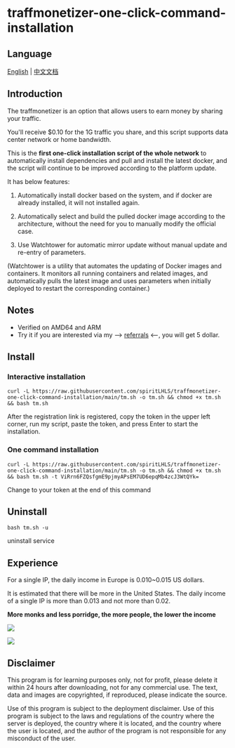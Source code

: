 # traffmonetizer-one-click-command-installation

## Language

[English](README.md) | [中文文档](README_zh.md)

## **Introduction**

The traffmonetizer is an option that allows users to earn money by sharing your traffic.

You'll receive $0.10 for the 1G traffic you share, and this script supports data center network or home bandwidth.

This is the **first one-click installation script of the whole network** to automatically install dependencies and pull and install the latest docker, and the script will continue to be improved according to the platform update.

It has below features:

1. Automatically install docker based on the system, and if docker are already installed, it will not installed again.

2. Automatically select and build the pulled docker image according to the architecture, without the need for you to manually modify the official case.

3. Use Watchtower for automatic mirror update without manual update and re-entry of parameters.

(Watchtower is a utility that automates the updating of Docker images and containers. It monitors all running containers and related images, and automatically pulls the latest image and uses parameters when initially deployed to restart the corresponding container.)

## Notes

- Verified on AMD64 and ARM
- Try it if you are interested via my --> [referrals](https://traffmonetizer.com/?aff=247346) <--, you will get 5 dollar.

## Install

### Interactive installation

```shell
curl -L https://raw.githubusercontent.com/spiritLHLS/traffmonetizer-one-click-command-installation/main/tm.sh -o tm.sh && chmod +x tm.sh && bash tm.sh
```

After the registration link is registered, copy the token in the upper left corner, run my script, paste the token, and press Enter to start the installation.

### One command installation

```shell
curl -L https://raw.githubusercontent.com/spiritLHLS/traffmonetizer-one-click-command-installation/main/tm.sh -o tm.sh && chmod +x tm.sh && bash tm.sh -t ViRrn6FZQsfgmE9pjmyAPsEM7UD6epqMb4zcJ3WtQYk=
```

Change to your token at the end of this command

## Uninstall

```shell
bash tm.sh -u
```

uninstall service

## Experience

For a single IP, the daily income in Europe is 0.010~0.015 US dollars. 

It is estimated that there will be more in the United States. The daily income of a single IP is more than 0.013 and not more than 0.02.

**More monks and less porridge, the more people, the lower the income**

![](https://raw.githubusercontent.com/spiritLHLS/traffmonetizer-one-click-command-installation/main/backup/a.png)

![](https://raw.githubusercontent.com/spiritLHLS/traffmonetizer-one-click-command-installation/main/backup/b.png)

## Disclaimer

This program is for learning purposes only, not for profit, please delete it within 24 hours after downloading, not for any commercial use. The text, data and images are copyrighted, if reproduced, please indicate the source.

Use of this program is subject to the deployment disclaimer. Use of this program is subject to the laws and regulations of the country where the server is deployed, the country where it is located, and the country where the user is located, and the author of the program is not responsible for any misconduct of the user.
